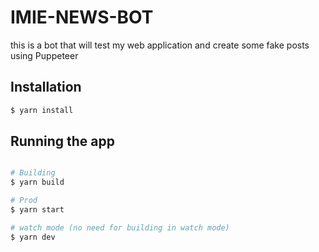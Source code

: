 # IMIE-NEWS-BOT

this is a bot that will test my <a href="https://github.com/fawzibazari/IMIE-NEWS" style=" text-decoration:none"> web application</a> and create some fake posts using Puppeteer

## Installation
```bash
$ yarn install
```
## Running the app
```bash

# Building
$ yarn build

# Prod
$ yarn start

# watch mode (no need for building in watch mode)
$ yarn dev
```

